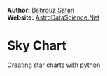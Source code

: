 **Author:** [Behrouz Safari](https://behrouzz.github.io/)<br/>
**Website:** [AstroDataScience.Net](https://astrodatascience.net/)<br/>

# Sky Chart
Creating star charts with python
